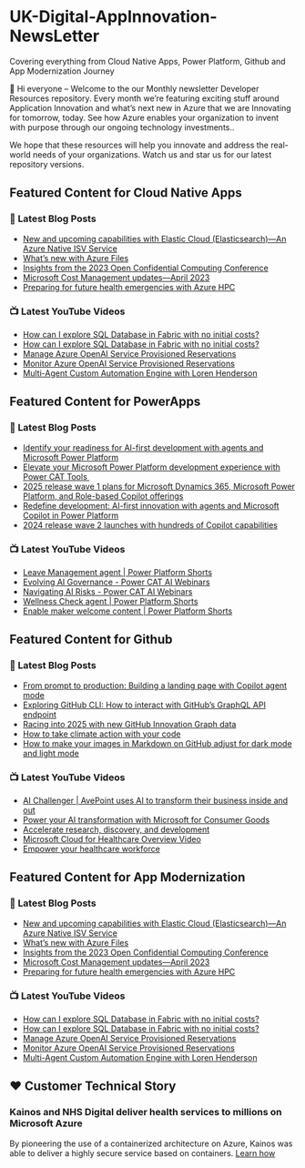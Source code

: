 # UK-Digital-AppInnovation-NewsLetter

Covering everything from Cloud Native Apps, Power Platform, Github and App Modernization Journey

👋 Hi everyone – Welcome to the our Monthly newsletter Developer Resources repository. Every month we’re featuring exciting stuff around Application Innovation and what’s next new in Azure that we are Innovating for tomorrow, today. See how Azure enables your organization to invent with purpose through our ongoing technology investments..


We hope that these resources will help you innovate and address the real-world needs of your organizations. Watch us and star us for our latest repository versions.

## Featured Content for Cloud Native Apps


### 📝 Latest Blog Posts

    
<!-- BLOGCNA:START -->
- [New and upcoming capabilities with Elastic Cloud (Elasticsearch)—An Azure Native ISV Service](https://azure.microsoft.com/blog/new-and-upcoming-capabilities-with-elastic-cloud-elasticsearch-an-azure-native-isv-service/)
- [What’s new with Azure Files](https://azure.microsoft.com/blog/what-s-new-with-azure-files/)
- [Insights from the 2023 Open Confidential Computing Conference](https://azure.microsoft.com/blog/insights-from-the-2023-open-confidential-computing-conference/)
- [Microsoft Cost Management updates—April 2023](https://azure.microsoft.com/blog/microsoft-cost-management-updates-april-2023/)
- [Preparing for future health emergencies with Azure HPC ](https://azure.microsoft.com/blog/preparing-for-future-health-emergencies-with-azure-hpc/)
<!-- BLOGCNA:END -->

### 📺 Latest YouTube Videos

 
<!-- YOUTUBECNA:START -->
- [How can I explore SQL Database in Fabric with no initial costs?](https://www.youtube.com/watch?v=HaPhR9vymQE)
- [How can I explore SQL Database in Fabric with no initial costs?](https://www.youtube.com/watch?v=TO24EzojgfM)
- [Manage Azure OpenAI Service Provisioned Reservations](https://www.youtube.com/watch?v=o5hCnWfqAzc)
- [Monitor Azure OpenAI Service Provisioned Reservations](https://www.youtube.com/watch?v=TBL03TBZR2I)
- [Multi-Agent Custom Automation Engine with Loren Henderson](https://www.youtube.com/watch?v=8bjdA8s3rFI)
<!-- YOUTUBECNA:END -->

##  Featured Content for PowerApps
### 📝 Latest Blog Posts
<!-- BLOGPOWER:START -->
- [Identify your readiness for AI-first development with agents and Microsoft Power Platform](https://www.microsoft.com/en-us/power-platform/blog/2025/04/14/identify-your-readiness-for-ai-first-development-with-agents-and-microsoft-power-platform/)
- [Elevate your Microsoft Power Platform development experience with Power CAT Tools ](https://www.microsoft.com/en-us/power-platform/blog/2025/03/04/elevate-your-microsoft-power-platform-development-experience-with-power-cat-tools/)
- [2025 release wave 1 plans for Microsoft Dynamics 365, Microsoft Power Platform, and Role-based Copilot offerings](https://www.microsoft.com/en-us/dynamics-365/blog/business-leader/2025/01/23/2025-release-wave-1-plans-for-microsoft-dynamics-365-microsoft-power-platform-and-role-based-copilot-offerings/)
- [Redefine development: AI-first innovation with agents and Microsoft Copilot in Power Platform](https://www.microsoft.com/en-us/power-platform/blog/2024/11/19/redefine-development-ai-first-innovation-with-agents-and-microsoft-copilot-in-power-platform/)
- [2024 release wave 2 launches with hundreds of Copilot capabilities](https://www.microsoft.com/en-us/dynamics-365/blog/business-leader/2024/10/29/2024-release-wave-2-launches-with-hundreds-of-copilot-capabilities/)
<!-- BLOGPOWER:END -->
 ### 📺 Latest YouTube Videos
    
<!-- YOUTUBEPOWER:START -->
- [Leave Management agent | Power Platform Shorts](https://www.youtube.com/watch?v=spxTdejgdGI)
- [Evolving AI Governance - Power CAT AI Webinars](https://www.youtube.com/watch?v=CAB6C3MM9bA)
- [Navigating AI Risks - Power CAT AI Webinars](https://www.youtube.com/watch?v=Gy1bce2HjF0)
- [Wellness Check agent | Power Platform Shorts](https://www.youtube.com/watch?v=jR3pVMmZxR0)
- [Enable maker welcome content | Power Platform Shorts](https://www.youtube.com/watch?v=AcUsL4bZrho)
<!-- YOUTUBEPOWER:END -->

##  Featured Content for Github
### 📝 Latest Blog Posts
<!-- BLOGGITHUB:START -->
- [From prompt to production: Building a landing page with Copilot agent mode](https://github.blog/ai-and-ml/github-copilot/from-prompt-to-production-building-a-landing-page-with-copilot-agent-mode/)
- [Exploring GitHub CLI: How to interact with GitHub&#8217;s GraphQL API endpoint](https://github.blog/developer-skills/github/exploring-github-cli-how-to-interact-with-githubs-graphql-api-endpoint/)
- [Racing into 2025 with new GitHub Innovation Graph data](https://github.blog/news-insights/policy-news-and-insights/racing-into-2025-with-new-github-innovation-graph-data/)
- [How to take climate action with your code](https://github.blog/open-source/social-impact/how-to-take-climate-action-with-your-code/)
- [How to make your images in Markdown on GitHub adjust for dark mode and light mode](https://github.blog/developer-skills/github/how-to-make-your-images-in-markdown-on-github-adjust-for-dark-mode-and-light-mode/)
<!-- BLOGGITHUB:END -->
### 📺 Latest YouTube Videos
<!-- YOUTUBEGITHUB:START -->
- [AI Challenger | AvePoint uses AI to transform their business inside and out](https://www.youtube.com/watch?v=ioXJEEZgLfc)
- [Power your AI transformation with Microsoft for Consumer Goods](https://www.youtube.com/watch?v=Pwujsn-mKWg)
- [Accelerate research, discovery, and development](https://www.youtube.com/watch?v=v_vxP1ckAIk)
- [Microsoft Cloud for Healthcare Overview Video](https://www.youtube.com/watch?v=ju7-s7Sb8Yg)
- [Empower your healthcare workforce](https://www.youtube.com/watch?v=WLwRRsCrBXs)
<!-- YOUTUBEGITHUB:END -->
##  Featured Content for App Modernization
### 📝 Latest Blog Posts
<!-- BLOGAPPMOD:START -->
- [New and upcoming capabilities with Elastic Cloud (Elasticsearch)—An Azure Native ISV Service](https://azure.microsoft.com/blog/new-and-upcoming-capabilities-with-elastic-cloud-elasticsearch-an-azure-native-isv-service/)
- [What’s new with Azure Files](https://azure.microsoft.com/blog/what-s-new-with-azure-files/)
- [Insights from the 2023 Open Confidential Computing Conference](https://azure.microsoft.com/blog/insights-from-the-2023-open-confidential-computing-conference/)
- [Microsoft Cost Management updates—April 2023](https://azure.microsoft.com/blog/microsoft-cost-management-updates-april-2023/)
- [Preparing for future health emergencies with Azure HPC ](https://azure.microsoft.com/blog/preparing-for-future-health-emergencies-with-azure-hpc/)
<!-- BLOGAPPMOD:END -->
### 📺 Latest YouTube Videos
<!-- YOUTUBEAPPMOD:START -->
- [How can I explore SQL Database in Fabric with no initial costs?](https://www.youtube.com/watch?v=HaPhR9vymQE)
- [How can I explore SQL Database in Fabric with no initial costs?](https://www.youtube.com/watch?v=TO24EzojgfM)
- [Manage Azure OpenAI Service Provisioned Reservations](https://www.youtube.com/watch?v=o5hCnWfqAzc)
- [Monitor Azure OpenAI Service Provisioned Reservations](https://www.youtube.com/watch?v=TBL03TBZR2I)
- [Multi-Agent Custom Automation Engine with Loren Henderson](https://www.youtube.com/watch?v=8bjdA8s3rFI)
<!-- YOUTUBEAPPMOD:END -->


## ♥️ Customer Technical Story 

### Kainos and NHS Digital deliver health services to millions on Microsoft Azure

By pioneering the use of a containerized architecture on Azure, Kainos was able to deliver a highly secure service based on containers. [Learn how](https://customers.microsoft.com/en-us/story/1368348549535774520-kainos-and-nhs-digital-deliver-health-services-to-millions-on-microsoft-azure)

